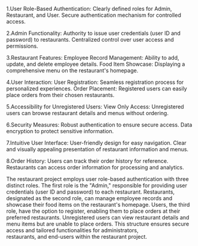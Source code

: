 1.User Role-Based Authentication:
  Clearly defined roles for Admin, Restaurant, and User.
  Secure authentication mechanism for controlled access.
  
2.Admin Functionality:
  Authority to issue user credentials (user ID and password) to restaurants.
  Centralized control over user access and permissions.
  
3.Restaurant Features:
  Employee Record Management: Ability to add, update, and delete employee details.
  Food Item Showcase: Displaying a comprehensive menu on the restaurant's homepage.

4.User Interaction:
  User Registration: Seamless registration process for personalized experiences.
  Order Placement: Registered users can easily place orders from their chosen restaurants.

5.Accessibility for Unregistered Users:
  View Only Access: Unregistered users can browse restaurant details and menus without ordering.

6.Security Measures:
  Robust authentication to ensure secure access.
  Data encryption to protect sensitive information.

7.Intuitive User Interface:
  User-friendly design for easy navigation.
  Clear and visually appealing presentation of restaurant information and menus.

8.Order History:
  Users can track their order history for reference.
  Restaurants can access order information for processing and analytics.


  The restaurant project employs user role-based authentication with three distinct roles. 
  The first role is the "Admin," responsible for providing user credentials (user ID and password) to each restaurant. 
  Restaurants, designated as the second role, can manage employee records and showcase their food items on the restaurant's homepage. 
  Users, the third role, have the option to register, enabling them to place orders at their preferred restaurants.
  Unregistered users can view restaurant details and menu items but are unable to place orders.
  This structure ensures secure access and tailored functionalities for administrators,  
  restaurants, and end-users within the restaurant project.
